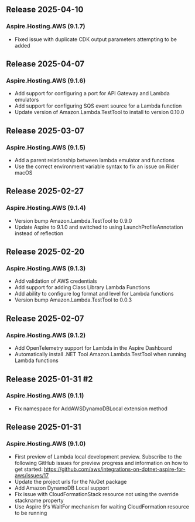 ## Release 2025-04-10

### Aspire.Hosting.AWS (9.1.7)
* Fixed issue with duplicate CDK output parameters attempting to be added

## Release 2025-04-07

### Aspire.Hosting.AWS (9.1.6)
* Add support for configuring a port for API Gateway and Lambda emulators
* Add support for configuring SQS event source for a Lambda function
* Update version of Amazon.Lambda.TestTool to install to version 0.10.0

## Release 2025-03-07

### Aspire.Hosting.AWS (9.1.5)
* Add a parent relationship between lambda emulator and functions
* Use the correct environment variable syntax to fix an issue on Rider macOS

## Release 2025-02-27

### Aspire.Hosting.AWS (9.1.4)
* Version bump Amazon.Lambda.TestTool to 0.9.0
* Update Aspire to 9.1.0 and switched to using LaunchProfileAnnotation instead of reflection

## Release 2025-02-20

### Aspire.Hosting.AWS (9.1.3)
* Add validation of AWS credentials
* Add support for adding Class Library Lambda Functions
* Add ability to configure log format and level for Lambda functions
* Version bump Amazon.Lambda.TestTool to 0.0.3

## Release 2025-02-07

### Aspire.Hosting.AWS (9.1.2)
* Add OpenTelemetry support for Lambda in the Aspire Dashboard
* Automatically install .NET Tool Amazon.Lambda.TestTool when running Lambda functions

## Release 2025-01-31 #2

### Aspire.Hosting.AWS (9.1.1)
* Fix namespace for AddAWSDynamoDBLocal extension method

## Release 2025-01-31

### Aspire.Hosting.AWS (9.1.0)
* First preview of Lambda local development preview. Subscribe to the following GitHub issues for preview progress and information on how to get started: https://github.com/aws/integrations-on-dotnet-aspire-for-aws/issues/17
* Update the project urls for the NuGet package
* Add Amazon DynamoDB Local support
* Fix issue with CloudFormationStack resource not using the override stackname property
* Use Aspire 9's WaitFor mechanism for waiting CloudFormation resource to be running
